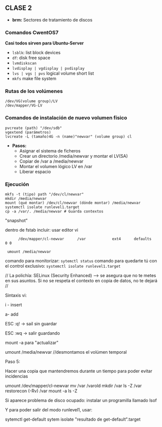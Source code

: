 ## CLASE 2

- **brm:** Sectores de tratamiento de discos

### Comandos CwentOS7

**Casi todos sirven para Ubuntu-Server**

- `lsblk`: list  block devices
- `df`: disk free space
- `lvmdiskscan`
- `lvdisplay | vgdisplay | pvdisplay`
- `lvs | vgs | pvs` logical volume short list
- `mkfs` make file system

### Rutas de los volúmenes

```
/dev/VG(volume group)/LV
/dev/mapper/VG-LV
```

### Comandos de instalación de nuevo volumen físico 

```
pvcreate (path) "/dev/sdb"
vgextend (parámetros)
lvcreate -L (tamaño)4G -n (name)"newvar" (volume group) cl
```

- **Pasos:**
  - Asignar el sistema de ficheros
  - Crear un directorio /media/newvar y montar el LV(SA)
  - Copiar de /var a /media/newvar
  - Montar el volumen lógico LV en /var
  - Liberar espacio


### Ejecución

```shell
mkfs -t (tipo) path "/dev/cl/newvar"
mkdir /media/newvar
mount (qué montar) /dev/cl/newvar (dónde montar) /media/newvar
systemctl isolate runlevel1.target
cp -a /var/. /media/newvar # Guarda contextos
```

"snapshot"

 dentro de fstab incluir:    usar editor vi

```
      /dev/mapper/cl-newvar      /var            ext4      defaults    0 0
```

```shell
 umount /media/newvar
```

comando para monitorizar: `sytemctl status`
comando para quedarte tú con el control exclusivo: `systemctl isolate runlevel1.target`

//	La polichía: SELinux (Security Enhanced) --> se asegura que no te metes en sus asuntos. Si no se respeta el contexto en copia de datos, no te dejará
//

  Sintaxis vi:

 i - insert

 a- add

 ESC :q! -> sail sin guardar

 ESC :wq -> salir guardando



mount -a   para "actualizar"

umount /media/newvar   //desmontamos el volúmen temporal

Paso 5:

Hacer una copia que mantendremos durante un tiempo para poder evitar incidencias

umount /dev/mapper/cl-newvar
mv /var /varold
mkdir /var
ls -Z /var
restorecon (-Rv) /var
mount -a
ls -Z



Si aparece problema de disco ocupado:   instalar un programilla llamado lsof



Y para poder salir del modo runlevel1, usar:

sytemctl get-default
sytem isolate "resultado de get-default".target
